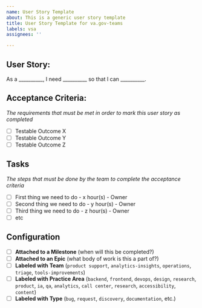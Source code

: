 ```yaml
---
name: User Story Template
about: This is a generic user story template
title: User Story Template for va.gov-teams
labels: vsa
assignees: ''

---
```


## User Story:
As a __________, I need __________ so that I can __________.

## Acceptance Criteria:
_The requirements that must be met in order to mark this user story as completed_
- [ ] Testable Outcome X
- [ ] Testable Outcome Y
- [ ] Testable Outcome Z

## Tasks
_The steps that must be done by the team to complete the acceptance criteria_
- [ ] First thing we need to do - x hour(s) - Owner
- [ ] Second thing we need to do - y hour(s) - Owner
- [ ] Third thing we need to do - z hour(s) - Owner
- [ ] etc

## Configuration
- [ ] **Attached to a Milestone** (when will this be completed?)
- [ ] **Attached to an Epic** (what body of work is this a part of?)
- [ ] **Labeled with Team** (`product support`, `analytics-insights`, `operations`, `triage`, `tools-improvements`)
- [ ] **Labeled with Practice Area** (`backend`, `frontend`, `devops`, `design`, `research`, `product`, `ia`, `qa`, `analytics`, `call center`, `research`, `accessibility`, `content`)
- [ ] **Labeled with Type** (`bug`, `request`, `discovery`, `documentation`, etc.)
